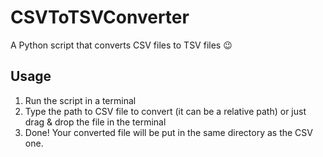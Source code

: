 # CSVToTSVConverter
A Python script that converts CSV files to TSV files 😉

## Usage
1. Run the script in a terminal
2. Type the path to CSV file to convert (it can be a relative path) or just drag & drop the file in the terminal
3. Done! Your converted file will be put in the same directory as the CSV one.


